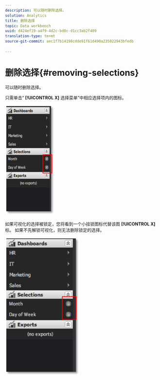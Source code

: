 ```yaml
---
description: 可以随时删除选择。
solution: Analytics
title: 删除选择
topic: Data workbench
uuid: d424ef19-a4f9-4d2c-bd0c-d1cc3ab2f409
translation-type: tm+mt
source-git-commit: aec1f7b14198cdde91f61d490a235022943bfedb

---
```



# 删除选择{#removing-selections}

可以随时删除选择。

只需单击“ **[!UICONTROL X]** 选择菜单”中相应选择项内的图标。

![](assets/selection_remove.png)

如果可视化的选择被锁定，您将看到一个小挂锁图标代替该图 **[!UICONTROL X]** 标。 如果不先解锁可视化，则无法删除锁定的选择。

![](assets/selection_remove_locked.png)

